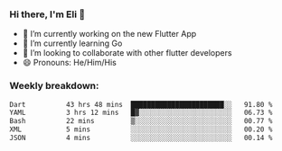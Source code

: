 ### Hi there, I'm Eli 👋
- 🔭 I’m currently working on the new Flutter App
- 🌱 I’m currently learning Go
- 🦄 I’m looking to collaborate with other flutter developers
- 😄 Pronouns: He/Him/His

### Weekly breakdown:
<!--START_SECTION:waka-->

```txt
Dart          43 hrs 48 mins  ███████████████████████░░   91.80 %
YAML          3 hrs 12 mins   █▓░░░░░░░░░░░░░░░░░░░░░░░   06.73 %
Bash          22 mins         ▒░░░░░░░░░░░░░░░░░░░░░░░░   00.77 %
XML           5 mins          ░░░░░░░░░░░░░░░░░░░░░░░░░   00.20 %
JSON          4 mins          ░░░░░░░░░░░░░░░░░░░░░░░░░   00.14 %
```

<!--END_SECTION:waka-->
